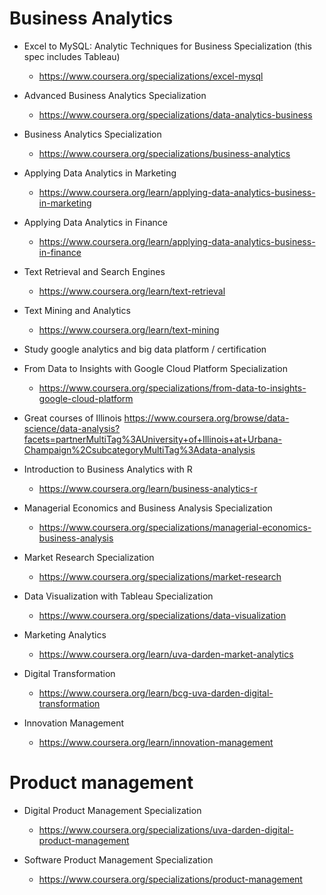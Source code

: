 # Business Analytics

- Excel to MySQL: Analytic Techniques for Business Specialization (this spec includes Tableau) <br/>
  - https://www.coursera.org/specializations/excel-mysql
  
- Advanced Business Analytics Specialization  <br/>
  - https://www.coursera.org/specializations/data-analytics-business

- Business Analytics Specialization
  - https://www.coursera.org/specializations/business-analytics

- Applying Data Analytics in Marketing
  - https://www.coursera.org/learn/applying-data-analytics-business-in-marketing
  
- Applying Data Analytics in Finance
  - https://www.coursera.org/learn/applying-data-analytics-business-in-finance
  
- Text Retrieval and Search Engines
  - https://www.coursera.org/learn/text-retrieval

- Text Mining and Analytics
  - https://www.coursera.org/learn/text-mining

  
- Study google analytics and big data platform / certification

- From Data to Insights with Google Cloud Platform Specialization
  - https://www.coursera.org/specializations/from-data-to-insights-google-cloud-platform

- Great courses of Illinois 
https://www.coursera.org/browse/data-science/data-analysis?facets=partnerMultiTag%3AUniversity+of+Illinois+at+Urbana-Champaign%2CsubcategoryMultiTag%3Adata-analysis

- Introduction to Business Analytics with R
  - https://www.coursera.org/learn/business-analytics-r

- Managerial Economics and Business Analysis Specialization
  - https://www.coursera.org/specializations/managerial-economics-business-analysis
  
- Market Research Specialization
  - https://www.coursera.org/specializations/market-research
  
- Data Visualization with Tableau Specialization
  - https://www.coursera.org/specializations/data-visualization
  
- Marketing Analytics
  - https://www.coursera.org/learn/uva-darden-market-analytics

- Digital Transformation
  - https://www.coursera.org/learn/bcg-uva-darden-digital-transformation

- Innovation Management
  - https://www.coursera.org/learn/innovation-management


# Product management
- Digital Product Management Specialization
  - https://www.coursera.org/specializations/uva-darden-digital-product-management

- Software Product Management Specialization
  - https://www.coursera.org/specializations/product-management

